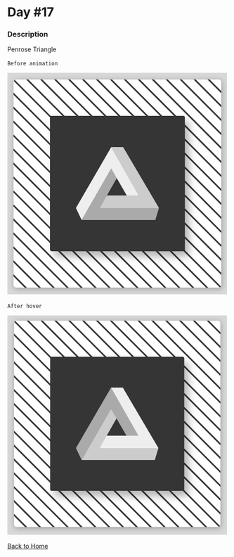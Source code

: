 # Day #17

### Description

Penrose Triangle

`Before animation`

<img src='./assets/image-final-1.png' width=500>

`After hover`

<img src='./assets/image-final-2.png' width=500>

[Back to Home](..)
